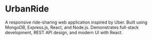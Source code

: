 # UrbanRide
A responsive ride-sharing web application inspired by Uber. Built using MongoDB, Express.js, React, and Node.js. Demonstrates full-stack development, REST API design, and modern UI with React.
